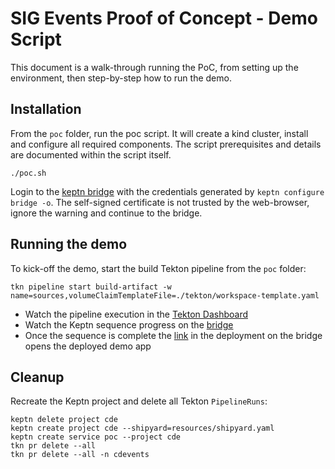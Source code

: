 # SIG Events Proof of Concept - Demo Script

This document is a walk-through running the PoC, from setting up the environment,
then step-by-step how to run the demo.

## Installation

From the `poc` folder, run the poc script.
It will create a kind cluster, install and configure all required components.
The script prerequisites and details are documented within the script itself.

```shell
./poc.sh
```

Login to the [keptn bridge](https://keptn-127.0.0.1.nip.io/bridge/) with the credentials
generated by `keptn configure bridge -o`. The self-signed certificate is not trusted by the
web-browser, ignore the warning and continue to the bridge.

## Running the demo

To kick-off the demo, start the build Tekton pipeline from the `poc` folder:

```shell
tkn pipeline start build-artifact -w name=sources,volumeClaimTemplateFile=./tekton/workspace-template.yaml
```

- Watch the pipeline execution in the [Tekton Dashboard](http://localhost/dashboard)
- Watch the Keptn sequence progress on the [bridge](https://keptn-127.0.0.1.nip.io/bridge/project/cde/sequence)
- Once the sequence is complete the [link](http://localhost/poc/) in the deployment on the bridge opens the deployed demo app

## Cleanup

Recreate the Keptn project and delete all Tekton `PipelineRuns`:

```shell
keptn delete project cde
keptn create project cde --shipyard=resources/shipyard.yaml
keptn create service poc --project cde
tkn pr delete --all
tkn pr delete --all -n cdevents
```